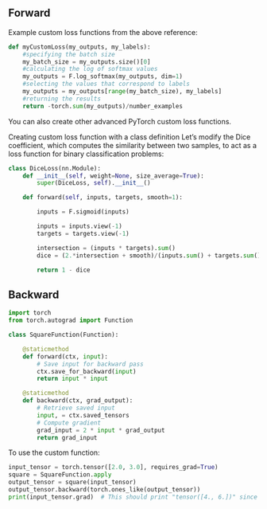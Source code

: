 

## Forward

Example custom loss functions from the above reference: 

```python
def myCustomLoss(my_outputs, my_labels):
    #specifying the batch size
    my_batch_size = my_outputs.size()[0]
    #calculating the log of softmax values           
    my_outputs = F.log_softmax(my_outputs, dim=1)
    #selecting the values that correspond to labels
    my_outputs = my_outputs[range(my_batch_size), my_labels]
    #returning the results
    return -torch.sum(my_outputs)/number_examples
```


You can also create other advanced PyTorch custom loss functions. 

Creating custom loss function with a class definition
Let’s modify the Dice coefficient, which computes the similarity between two samples, to act as a loss function for binary classification problems:

```python
class DiceLoss(nn.Module):
    def __init__(self, weight=None, size_average=True):
        super(DiceLoss, self).__init__()

    def forward(self, inputs, targets, smooth=1):

        inputs = F.sigmoid(inputs)

        inputs = inputs.view(-1)
        targets = targets.view(-1)

        intersection = (inputs * targets).sum()
        dice = (2.*intersection + smooth)/(inputs.sum() + targets.sum() + smooth)

        return 1 - dice
```



## Backward

```python
import torch
from torch.autograd import Function

class SquareFunction(Function):

    @staticmethod
    def forward(ctx, input):
        # Save input for backward pass
        ctx.save_for_backward(input)
        return input * input

    @staticmethod
    def backward(ctx, grad_output):
        # Retrieve saved input
        input, = ctx.saved_tensors
        # Compute gradient
        grad_input = 2 * input * grad_output
        return grad_input
```

To use the custom function:

```python
input_tensor = torch.tensor([2.0, 3.0], requires_grad=True)
square = SquareFunction.apply
output_tensor = square(input_tensor)
output_tensor.backward(torch.ones_like(output_tensor))
print(input_tensor.grad)  # This should print "tensor([4., 6.])" since d(x^2)/dx = 2x
```

